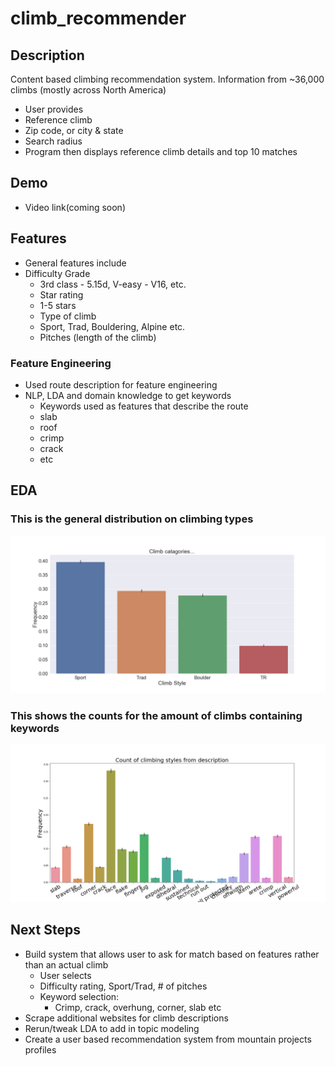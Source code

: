 # climb_recommender

## Description
Content based climbing recommendation system. Information from ~36,000 climbs (mostly across North America) 
- User provides
 - Reference climb
 - Zip code, or city & state
 - Search radius
 - Program then displays reference climb details and top 10 matches
 
## Demo
- Video link(coming soon)
 
## Features
- General features include
- Difficulty Grade
  - 3rd class - 5.15d, V-easy - V16, etc.
  - Star rating
  - 1-5 stars
  - Type of climb
  - Sport, Trad, Bouldering, Alpine etc.
  - Pitches (length of the climb)
 
### Feature Engineering
  - Used route description for feature engineering
- NLP, LDA and domain knowledge to get keywords
  - Keywords used as features that describe the route
   - slab 
   - roof
   - crimp
   - crack
   - etc

## EDA 

### This is the general distribution on climbing types
![](climb_type.png)

### This shows the counts for the amount of climbs containing keywords
![](climb_style_type.png)

## Next Steps
- Build system that allows user to ask for match based on features rather than an actual climb
  - User selects
   - Difficulty rating, Sport/Trad, # of pitches
   - Keyword selection:
     - Crimp, crack, overhung, corner, slab etc
- Scrape additional websites for climb descriptions
- Rerun/tweak LDA to add in  topic modeling
- Create a user based recommendation system from mountain projects profiles
